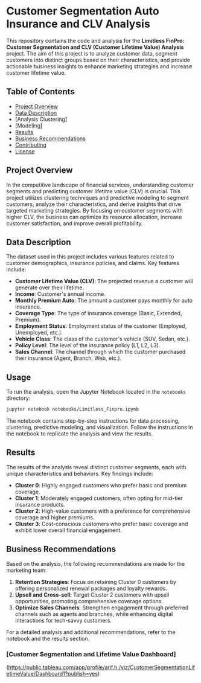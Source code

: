 # Customer Segmentation Auto Insurance and CLV Analysis

This repository contains the code and analysis for the **Limitless FinPro: Customer Segmentation and CLV (Customer Lifetime Value) Analysis** project. The aim of this project is to analyze customer data, segment customers into distinct groups based on their characteristics, and provide actionable business insights to enhance marketing strategies and increase customer lifetime value.

## Table of Contents

- [Project Overview](#project-overview)
- [Data Description](#data-description)
- [Analysis Clustering]
- [Modeling]
- [Results](#results)
- [Business Recommendations](#business-recommendations)
- [Contributing](#contributing)
- [License](#license)

## Project Overview

In the competitive landscape of financial services, understanding customer segments and predicting customer lifetime value (CLV) is crucial. This project utilizes clustering techniques and predictive modeling to segment customers, analyze their characteristics, and derive insights that drive targeted marketing strategies. By focusing on customer segments with higher CLV, the business can optimize its resource allocation, increase customer satisfaction, and improve overall profitability.

## Data Description

The dataset used in this project includes various features related to customer demographics, insurance policies, and claims. Key features include:

- **Customer Lifetime Value (CLV)**: The projected revenue a customer will generate over their lifetime.
- **Income**: Customer's annual income.
- **Monthly Premium Auto**: The amount a customer pays monthly for auto insurance.
- **Coverage Type**: The type of insurance coverage (Basic, Extended, Premium).
- **Employment Status**: Employment status of the customer (Employed, Unemployed, etc.).
- **Vehicle Class**: The class of the customer's vehicle (SUV, Sedan, etc.).
- **Policy Level**: The level of the insurance policy (L1, L2, L3).
- **Sales Channel**: The channel through which the customer purchased their insurance (Agent, Branch, Web, etc.).


## Usage

To run the analysis, open the Jupyter Notebook located in the `notebooks` directory:

```bash
jupyter notebook notebooks/Limitless_Finpro.ipynb
```

The notebook contains step-by-step instructions for data processing, clustering, predictive modeling, and visualization. Follow the instructions in the notebook to replicate the analysis and view the results.

## Results

The results of the analysis reveal distinct customer segments, each with unique characteristics and behaviors. Key findings include:

- **Cluster 0**: Highly engaged customers who prefer basic and premium coverage.
- **Cluster 1**: Moderately engaged customers, often opting for mid-tier insurance products.
- **Cluster 2**: High-value customers with a preference for comprehensive coverage and higher premiums.
- **Cluster 3**: Cost-conscious customers who prefer basic coverage and exhibit lower overall financial engagement.

## Business Recommendations

Based on the analysis, the following recommendations are made for the marketing team:

1. **Retention Strategies**: Focus on retaining Cluster 0 customers by offering personalized renewal packages and loyalty rewards.
2. **Upsell and Cross-sell**: Target Cluster 2 customers with upsell opportunities, promoting comprehensive coverage options.
3. **Optimize Sales Channels**: Strengthen engagement through preferred channels such as agents and branches, while enhancing digital interactions for tech-savvy customers.

For a detailed analysis and additional recommendations, refer to the notebook and the results section.

### [Customer Segmentation and Lifetime Value Dashboard]
(https://public.tableau.com/app/profile/arif.h./viz/CustomerSegmentationLifetimeValue/Dashboard1?publish=yes)
